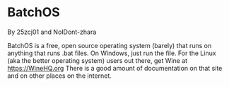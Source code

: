 # BatchOS

By 25zcj01 and NoIDont-zhara

BatchOS is a free, open source operating system (barely) that runs on anything that runs .bat files. On Windows, just run the file. 
For the Linux (aka the better operating system) users out there, get Wine at https://WineHQ.org
There is a good amount of documentation on that site and on other places on the internet.
